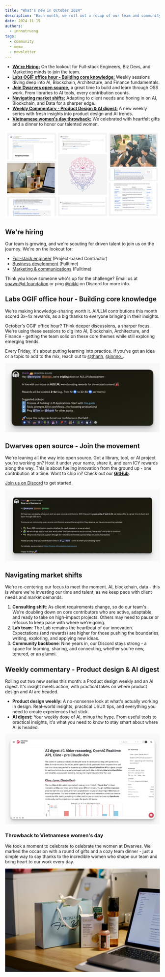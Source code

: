 ```yaml
---
title: "What's new in October 2024"
description: "Each month, we roll out a recap of our team and community's progress. October's updates spotlight our open source initiative, boosted rewards for sharing knowledge, navigating market shifts, weekly tech insights, and a warm celebration of Vietnamese Women's Day."
date: 2024-11-15
authors:
  - innnotruong
tags:
  - community
  - memo
  - newsletter
---
```


- [**We're Hiring:**](#were-hiring) On the lookout for Full-stack Engineers, Biz Devs, and Marketing minds to join the team.
- [**Labs OGIF office hour - Building core knowledge:**](#labs-ogif-office-hour---building-core-knowledge) Weekly sessions diving deep into AI, Blockchain, Architecture, and Finance fundamentals.
- [**Join Dwarves open source,**](#dwarves-open-source---join-the-movement) a great time to build and learn through OSS work. From libraries to AI tools, every contribution counts.
- [**Navigating market shifts:**](#navigating-market-shifts) Adapting to client needs and honing in on AI, Blockchain, and Data for a sharper edge.
- [**Weekly Commentary - Product Design & AI digest:**](#weekly-commentary---product-design--ai-digest) A new weekly series with fresh insights into product design and AI trends.
- [**Vietnamese women's day throwback:**](#throwback-to-vietnamese-womens-day) We celebrated with heartfelt gifts and a dinner to honor our talented women.

![](assets/2024-whats-new-oct-thumbnail.png)

## We're hiring

Our team is growing, and we're scouting for driven talent to join us on the journey. We're on the lookout for:

- [Full-stack engineer](https://memo.d.foundation/careers/open-positions/full-stack-engineer/) (Project-based Contractor)
- [Business development](https://memo.d.foundation/careers/open-positions/business-development/) (Fulltime)
- [Marketing & communications](https://memo.d.foundation/careers/open-positions/marketing-and-communications-specialist/) (Fulltime)

Think you know someone who's up for the challenge? Email us at <spawn@d.foundation> or ping [@nikki](https://memo.d.foundation/contributor/nikki) on Discord for more info.

## Labs OGIF office hour - Building core knowledge

We're making knowledge-sharing worth it. AI/LLM contributions this month scored 3x-4x rewards, as a big thanks to everyone bringing in their insights.

October's OGIF office hour? Think deeper discussions, a sharper focus. We're using these sessions to dig into AI, Blockchain, Architecture, and Finance - getting the team solid on these core themes while still exploring emerging trends.

Every Friday, it's about putting learning into practice. If you've got an idea or a topic to add to the mix, reach out to [@thanh](https://memo.d.foundation/contributor/thanh/), [@innno\_](https://memo.d.foundation/contributor/innno_/).

![](assets/2024-whats-new-oct-ogif.png)

## Dwarves open source - Join the movement

We're leaning all the way into open source. Got a library, tool, or AI project you're working on? Host it under your name, share it, and earn ICY rewards along the way. This is about fueling innovation from the ground up - one contribution at a time. Want to chip in? Check out our [**GitHub**](https://github.com/dwarvesf/opensource).

[Join us on Discord](https://discord.gg/dfoundation) to get started.

![](assets/2024-whats-new-oct-oss.png)

## Navigating market shifts

We're re-centering our focus to meet the moment. AI, blockchain, data - this is where we're investing our time and talent, as we keep pace with client needs and market demands.

1. **Consulting shift**: As client requirements change, so do our team's. We're doubling down on core contributors who are active, adaptable, and ready to take on high-impact projects. Others may need to pause or refocus to keep pace with where we're going.
2. **Lab team**: The Lab remains the heartbeat of our innovation. Expectations (and rewards) are higher for those pushing the boundaries, writing, exploring, and applying new ideas.
3. **Community backbone**: Nine years in, our Discord stays strong - a space for learning, sharing, and connecting, whether you're new, tenured, or an alumni.

## Weekly commentary - Product design & AI digest

Rolling out two new series this month: a Product design weekly and an AI digest. It's insight meets action, with practical takes on where product design and AI are headed.

- **Product design weekly:** A no-nonsense look at what's actually working in design. Real-world insights, practical UI/UX tips, and everything you need to create experiences that stick.
- **AI digest:** Your weekly dose of AI, minus the hype. From useful tools to practical insights, it's what you need to know to stay smart about where AI is headed.

![](assets/2024-whats-new-oct-commentary.png)

### Throwback to Vietnamese women's day

We took a moment to celebrate to celebrate the women at Dwarves. We marked the occasion with a round of gifts and a cozy team dinner - just a simple way to say thanks to the incredible women who shape our team and bring heart to our work every day.

![](assets/2024-whats-new-oct-women-day.png)
